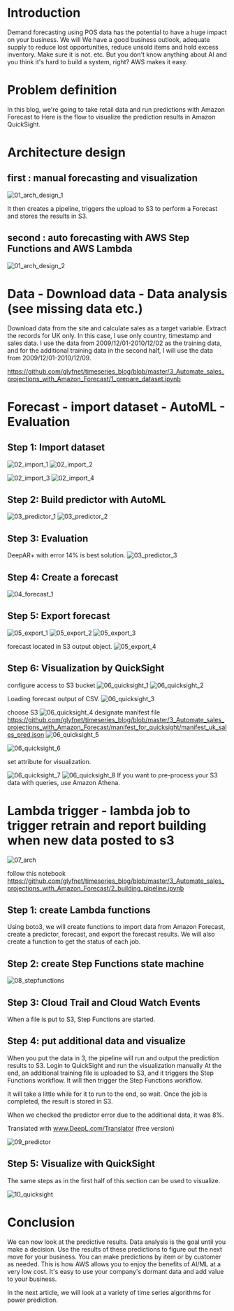 # Introduction

Demand forecasting using POS data has the potential to have a huge impact on your business. We will We have a good business outlook, adequate supply to reduce lost opportunities, reduce unsold items and hold excess inventory. Make sure it is not. etc. But you don't know anything about AI and you think it's hard to build a system, right? AWS makes it easy.

# Problem definition

In this blog, we're going to take retail data and run predictions with Amazon Forecast to Here is the flow to visualize the prediction results in Amazon QuickSight.


# Architecture design



## first : manual forecasting and visualization


![01_arch_design_1](https://user-images.githubusercontent.com/27226946/89359516-0100f300-d701-11ea-8bf0-f4fbe3204119.png)


It then creates a pipeline, triggers the upload to S3 to perform a Forecast and stores the results in S3.


## second : auto forecasting with AWS Step Functions and AWS Lambda

![01_arch_design_2](https://user-images.githubusercontent.com/27226946/89359520-02cab680-d701-11ea-979c-c1f35cb07292.png)


# Data - Download data - Data analysis (see missing data etc.)

Download data from the site and calculate sales as a target variable.
Extract the records for UK only. In this case, I use only country, timestamp and sales data.
I use the data from 2009/12/01-2010/12/02 as the training data, and for the additional training data in the second half, I will use the data from 2009/12/01-2010/12/09.

https://github.com/glyfnet/timeseries_blog/blob/master/3_Automate_sales_projections_with_Amazon_Forecast/1_prepare_dataset.ipynb



# Forecast - import dataset - AutoML - Evaluation

## Step 1: Import dataset

![02_import_1](https://user-images.githubusercontent.com/27226946/89359522-03fbe380-d701-11ea-8ffd-9d0ffbd0290d.png)
![02_import_2](https://user-images.githubusercontent.com/27226946/89359523-04947a00-d701-11ea-86e0-15d5768a08db.png)

![02_import_3](https://user-images.githubusercontent.com/27226946/89359527-052d1080-d701-11ea-83c4-e1c751041a77.png)
![02_import_4](https://user-images.githubusercontent.com/27226946/89359528-05c5a700-d701-11ea-9e49-3ed2cd399bc8.png)

## Step 2: Build predictor with AutoML

![03_predictor_1](https://user-images.githubusercontent.com/27226946/89359529-05c5a700-d701-11ea-9e7a-eff879bb6bae.png)
![03_predictor_2](https://user-images.githubusercontent.com/27226946/89359532-065e3d80-d701-11ea-8ab5-c1a6cde65d99.png)



## Step 3: Evaluation

DeepAR+ with error 14% is best solution.
![03_predictor_3](https://user-images.githubusercontent.com/27226946/89359534-065e3d80-d701-11ea-9497-275cfe7d9e9b.png)


## Step 4: Create a forecast


![04_forecast_1](https://user-images.githubusercontent.com/27226946/89359535-06f6d400-d701-11ea-845d-89c759fa7a9f.png)

## Step 5: Export forecast

![05_export_1](https://user-images.githubusercontent.com/27226946/89359537-078f6a80-d701-11ea-9701-a703502ca9e5.png)
![05_export_2](https://user-images.githubusercontent.com/27226946/89359538-078f6a80-d701-11ea-8f8c-915adb7f9fd7.png)
![05_export_3](https://user-images.githubusercontent.com/27226946/89359539-08280100-d701-11ea-9ce5-24e04fc96ade.png)


forecast located in S3 output object.
![05_export_4](https://user-images.githubusercontent.com/27226946/89359540-08c09780-d701-11ea-8376-9fc21cd40164.png)


## Step 6: Visualization by QuickSight

configure access to S3 bucket
![06_quicksight_1](https://user-images.githubusercontent.com/27226946/89359541-08c09780-d701-11ea-92f6-3183fc2ca187.png)
![06_quicksight_2](https://user-images.githubusercontent.com/27226946/89359543-09592e00-d701-11ea-8b3d-25538c7a1cff.png)

Loading forecast output of CSV.
![06_quicksight_3](https://user-images.githubusercontent.com/27226946/89359544-09592e00-d701-11ea-97a4-84644d21e73d.png)

choose S3
![06_quicksight_4](https://user-images.githubusercontent.com/27226946/89359545-09f1c480-d701-11ea-83c5-812eec305287.png)
designate manifest file
https://github.com/glyfnet/timeseries_blog/blob/master/3_Automate_sales_projections_with_Amazon_Forecast/manifest_for_quicksight/manifest_uk_sales_pred.json
![06_quicksight_5](https://user-images.githubusercontent.com/27226946/89359546-0a8a5b00-d701-11ea-8d8a-c3b8dd12b1dd.png)


![06_quicksight_6](https://user-images.githubusercontent.com/27226946/89359547-0a8a5b00-d701-11ea-819f-f4bf2010965d.png)

set attribute for visualization.



![06_quicksight_7](https://user-images.githubusercontent.com/27226946/89359548-0b22f180-d701-11ea-8229-13590e2f63b0.png)
![06_quicksight_8](https://user-images.githubusercontent.com/27226946/89359549-0bbb8800-d701-11ea-9e5d-ff1859058533.png)
If you want to pre-process your S3 data with queries, use Amazon Athena.


# Lambda trigger - lambda job to trigger retrain and report building when new data posted to s3


![07_arch](https://user-images.githubusercontent.com/27226946/89359550-0bbb8800-d701-11ea-82f1-7e8ec30952f6.png)

follow this notebook
https://github.com/glyfnet/timeseries_blog/blob/master/3_Automate_sales_projections_with_Amazon_Forecast/2_building_pipeline.ipynb


## Step 1: create Lambda functions

Using boto3, we will create functions to import data from Amazon Forecast, create a predictor, forecast, and export the forecast results. We will also create a function to get the status of each job.

## Step 2: create Step Functions state machine


![08_stepfunctions](https://user-images.githubusercontent.com/27226946/89359551-0c541e80-d701-11ea-93f1-404066bf3fcd.png)


## Step 3: Cloud Trail and Cloud Watch Events

When a file is put to S3, Step Functions are started.


## Step 4: put additional data and visualize

When you put the data in 3, the pipeline will run and output the prediction results to S3.
Login to QuickSight and run the visualization manually
At the end, an additional training file is uploaded to S3, and it triggers the Step Functions workflow. It will then trigger the Step Functions workflow.


It will take a little while for it to run to the end, so wait.
Once the job is completed, the result is stored in S3.

When we checked the predictor error due to the additional data, it was 8%.

Translated with www.DeepL.com/Translator (free version)

![09_predictor](https://user-images.githubusercontent.com/27226946/89359552-0cecb500-d701-11ea-8e29-93bee36a2cae.png)

## Step 5: Visualize with QuickSight

The same steps as in the first half of this section can be used to visualize.

![10_quicksight](https://user-images.githubusercontent.com/27226946/89359553-0cecb500-d701-11ea-83e5-e618ca164fa5.png)


# Conclusion
We can now look at the predictive results. Data analysis is the goal until you make a decision. Use the results of these predictions to figure out the next move for your business. You can make predictions by item or by customer as needed. This is how AWS allows you to enjoy the benefits of AI/ML at a very low cost. It's easy to use your company's dormant data and add value to your business.

In the next article, we will look at a variety of time series algorithms for power prediction.


